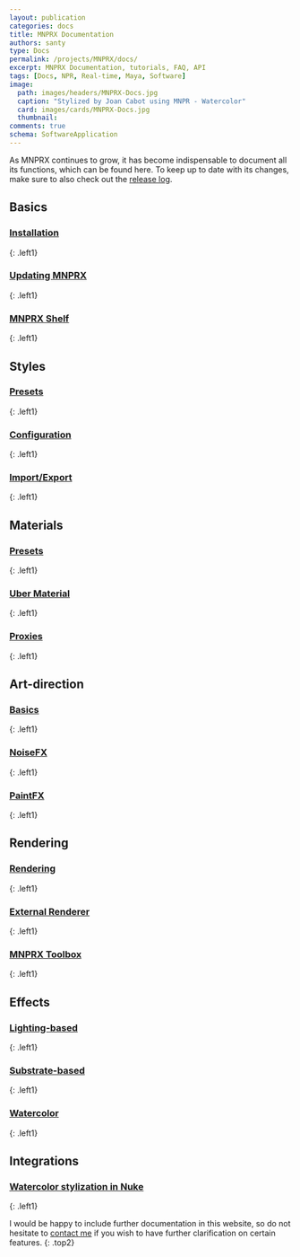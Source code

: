 ```yaml
---
layout: publication
categories: docs
title: MNPRX Documentation
authors: santy
type: Docs
permalink: /projects/MNPRX/docs/
excerpt: MNPRX Documentation, tutorials, FAQ, API
tags: [Docs, NPR, Real-time, Maya, Software]
image:
  path: images/headers/MNPRX-Docs.jpg
  caption: "Stylized by Joan Cabot using MNPR - Watercolor"
  card: images/cards/MNPRX-Docs.jpg
  thumbnail:
comments: true
schema: SoftwareApplication
---
```


As MNPRX continues to grow, it has become indispensable to document all its functions, which can be found here. To keep up to date with its changes, make sure to also check out the [release log](./../release-log).

## Basics
### [Installation](installation)
{: .left1}
### [Updating MNPRX](update)
{: .left1}
### [MNPRX Shelf](shelf)
{: .left1}


## Styles
### [Presets](style-presets)
{: .left1}
### [Configuration](config)
{: .left1}
### [Import/Export](import-export)
{: .left1}


## Materials
### [Presets](material-presets)
{: .left1}
### [Uber Material](uber)
{: .left1}
### [Proxies](proxy)
{: .left1}


## Art-direction
### [Basics](art-direction)
{: .left1}
### [NoiseFX](noiseFX)
{: .left1}
### [PaintFX](paintFX)
{: .left1}


## Rendering
### [Rendering](rendering)
{: .left1}
### [External Renderer](external-renderers)
{: .left1}
### [MNPRX Toolbox](toolbox)
{: .left1}


## Effects
### [Lighting-based](lighting)
{: .left1}
### [Substrate-based](substrate)
{: .left1}
### [Watercolor](watercolor)
{: .left1}


## Integrations
### [Watercolor stylization in Nuke](watercolor-nuke)
{: .left1}



I would be happy to include further documentation in this website, so do not hesitate to [contact me](/about) if you wish to have further clarification on certain features.
{: .top2}
